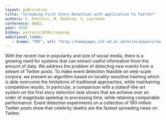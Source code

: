 ```yaml
---
layout: publication
title: "Streaming First Story Detection with application to Twitter"
authors: S. Petrovic, M. Osborne, V. Lavrenko
conference: NAACL
year: 2010
bibkey: petrovic2010streaming
additional_links:
   - {name: "PDF", url: "http://homepages.inf.ed.ac.uk/miles/papers/naacl10a.pdf"}
---
```

With the recent rise in popularity and size of
social media, there is a growing need for systems
that can extract useful information from
this amount of data. We address the problem
of detecting new events from a stream of
Twitter posts. To make event detection feasible
on web-scale corpora, we present an algorithm
based on locality-sensitive hashing which
is able overcome the limitations of traditional
approaches, while maintaining competitive results.
In particular, a comparison with a stateof-the-art
system on the first story detection
task shows that we achieve over an order of
magnitude speedup in processing time, while
retaining comparable performance. Event detection
experiments on a collection of 160 million
Twitter posts show that celebrity deaths
are the fastest spreading news on Twitter.
